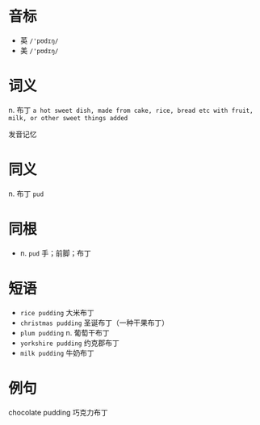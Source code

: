 # 音标

- 英 `/'pʊdɪŋ/`
- 美 `/'pʊdɪŋ/`

# 词义

n. 布丁
`a hot sweet dish, made from cake, rice, bread etc with fruit, milk, or other sweet things added`



发音记忆

# 同义

n. 布丁
`pud`

# 同根

- n. `pud` 手；前脚；布丁

# 短语

- `rice pudding` 大米布丁
- `christmas pudding` 圣诞布丁（一种干果布丁）
- `plum pudding` n. 葡萄干布丁
- `yorkshire pudding` 约克郡布丁
- `milk pudding` 牛奶布丁

# 例句

chocolate pudding
巧克力布丁


